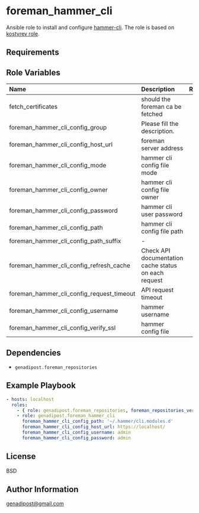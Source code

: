 foreman_hammer_cli
=========

Ansible role to install and configure [hammer-cli](https://github.com/theforeman/hammer-cli).
The role is based on [kostyrev role](https://github.com/kostyrev/ansible-role-foreman-hammer_cli).

Requirements
------------

Role Variables
--------------

| Name    | Description    | Required    | Default    | Values | Examples |
|:--|:--|:-:|:-:|:-:|:--|
| fetch_certificates | should the foreman ca be fetched | No | True | - | - |
| foreman_hammer_cli_config_group | Please fill the description. | No | root | - | - |
| foreman_hammer_cli_config_host_url | foreman server address | Yes | https://localhost/ | - | - |
| foreman_hammer_cli_config_mode | hammer cli config file mode | No | 416 | - | - |
| foreman_hammer_cli_config_owner | hammer cli config file owner | No | root | - | - |
| foreman_hammer_cli_config_password | hammer cli user password | No | changeme | - | - |
| foreman_hammer_cli_config_path | hammer cli config file path | No | /etc/hammer/cli.modules.d | - | - |
| foreman_hammer_cli_config_path_suffix | - | No |  | - | - |
| foreman_hammer_cli_config_refresh_cache | Check API documentation cache status on each request | No | false | - | - |
| foreman_hammer_cli_config_request_timeout | API request timeout | No | 120 | - | - |
| foreman_hammer_cli_config_username | hammer username | No | admin | - | - |
| foreman_hammer_cli_config_verify_ssl | hammer config file | No | true | - | - |

Dependencies
------------

* `genadipost.foreman_repositories`

Example Playbook
----------------

```yml
- hosts: localhost
  roles:
    - { role: genadipost.foreman_repositories, foreman_repositories_version: latest }
    - role: genadipost.foreman_hammer_cli
      foreman_hammer_cli_config_path: '~/.hammer/cli.modules.d'
      foreman_hammer_cli_config_host_url: https://localhost/
      foreman_hammer_cli_config_username: admin
      foreman_hammer_cli_config_password: admin
```

License
-------

BSD

Author Information
------------------

genadipost@gmail.com
